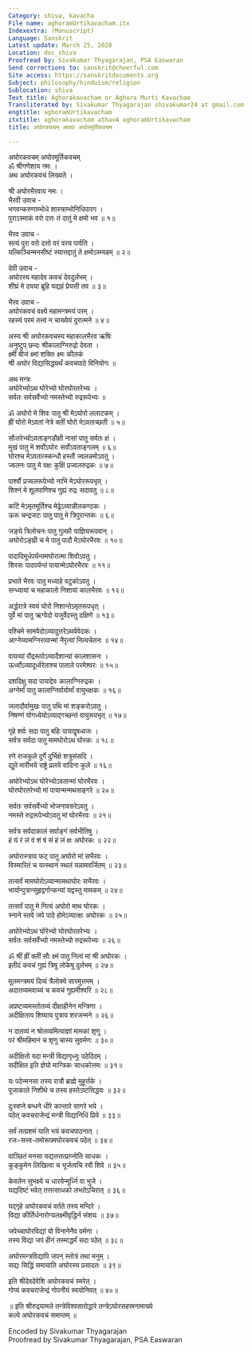 ```yaml
---
Category: shiva, kavacha
File name: aghoramUrtikavacham.itx
Indexextra: (Manuscript)
Language: Sanskrit
Latest update: March 25, 2020
Location: doc_shiva
Proofread by: Sivakumar Thyagarajan, PSA Easwaran
Send corrections to: sanskrit@cheerful.com
Site access: https://sanskritdocuments.org
Subject: philosophy/hinduism/religion
Sublocation: shiva
Text title: Aghorakavacham or Aghora Murti Kavacham
Transliterated by: Sivakumar Thyagarajan shivakumar24 at gmail.com
engtitle: aghoramUrtikavacham
itxtitle: aghorakavacham athavA aghoramUrtikavacham
title: अघोरकवचम् अथवा अघोरमूर्तिकवचम्

---
```

  
 अघोरकवचम् अघोरमूर्तिकवचम्   
ॐ श्रीगणेशाय नमः ।  
अथ अघोरकवचं लिख्यते ।  
  
श्री अघोरभैरवाय नमः ।  
भैरवी उवाच -  
भगवन्करुणाम्भोधे शास्त्राम्भोनिधिपारग ।  
पुराऽस्माकं वरो दत्तः तं दातुं मे क्षमो भव ॥ १॥  
  
भैरव उवाच -  
सत्यं पुरा वरो दत्तो वरं वरय पार्वति ।  
यत्किञ्चिन्मनसीष्टं स्यात्तद्दातुं ते क्षमोऽस्म्यहम् ॥ २॥  
  
देवी उवाच -  
अघोरस्य महादेव कवचं देवदुर्लभम् ।  
शीघ्रं मे दयया ब्रूहि यद्यहं प्रेयसी तव ॥ ३॥  
  
भैरव उवाच -  
अघोरकवचं वक्ष्ये महामन्त्रमयं परम् ।  
रहस्यं परमं तत्त्वं न चाख्येयं दुरात्मने ॥ ४॥  
  
अस्य श्री अघोरकवचस्य महाकालभैरव ऋषिः  
अनुष्टुप् छन्दः श्रीकालाग्निरुद्रो देवता ।  
क्ष्मीं बीजं क्ष्मां शक्तिः क्ष्मः कीलकं  
    श्री अघोर विद्यासिद्ध्यर्थं कवचपाठे विनियोगः ॥  
  
अथ मन्त्रः  
अघोरेभ्योऽथ घोरेभ्यो घोरघोरतरेभ्यः ।  
सर्वतः सर्वसर्वेभ्यो नमस्तेभ्यो रुद्ररूपेभ्यः ॥  
  
ॐ अघोरो मे शिवः पातु श्री मेऽघोरो ललाटकम् ।  
ह्रीं घोरो मेऽवतां नेत्रे क्लीं घोरो मेऽवताच्छती ॥ ५॥  
  
सौःतरेभ्योऽवताङ्गडौक्षी नासां पातु सर्वतः क्षं  ।  
मुखं पातु मे शर्वोऽघोरः सर्वोऽवताङ्गलम् ॥ ६॥   
घोरश्च मेऽवतात्स्कन्धौ हस्तौ ज्वलन्नमोऽवतु ।  
ज्वलनः पातु मे वक्षः कुक्षिं प्रज्वलरुद्रकः ॥ ७॥  
  
पार्श्वौ  प्रज्वलरूपेभ्यो नाभिं मेऽघोररूपभृत् ।  
शिश्नं मे शूलपाणिश्च गुह्यं रुद्रः सदावतु ॥ ८॥  
  
कटिं मेऽमृतमूर्तिश्च मेढ्रेऽव्यान्नीलकण्ठकः  ।  
ऊरू चन्द्रजटः पातु पातु मे त्रिपुरान्तकः ॥ ६॥  
  
जङ्घे त्रिलोचनः पातु गुल्फौ  याज्ञियरूपवान् ।  
अघोरोऽङ्घ्री  च मे पातु पादौ मेऽघोरभैरवः ॥ १०॥  
  
पादादिमूर्धपर्यन्तमघोरात्मा शिवोऽवतु ।  
शिरसः पादपर्यन्तं पायान्मेऽघोरभैरवः ॥ ११॥  
  
प्रभाते भैरवः पातु मध्याहे वटुकोऽवतु ।  
सन्ध्यायां च महाकालो निशायां कालभैरवः ॥ १२॥  
  
अर्द्धरात्रे स्वयं घोरो निशान्तेऽमृतरूपधृत् ।  
पूर्वे मां पातु ऋग्वेदो यजुर्वेदस्तु दक्षिणे ॥ १३॥  
  
पश्चिमे सामवेदोऽव्यादुत्तरेऽथर्ववेदकः ।  
आग्नेय्यामग्निरव्यान्मां नैरृत्यां नित्यचेतनः ॥ १४॥  
  
वायव्यां रौद्ररूपोऽव्यादैशान्यां कालशासनः ।  
ऊर्ध्वोऽव्यादूर्ध्वरेताश्च पाताले परमेश्वरः ॥ १५॥  
  
दशदिक्षु सदा पायाद्देवः कालाग्निरुद्रकः ।  
अग्नेर्मां पातु कालाग्निर्वायोर्मां  वायुभक्षकः ॥ १६॥  
  
जलादौर्वामुखः पातु पथि मां शङ्करोऽवतु ।  
निषण्णं योगध्येयोऽव्याद्गच्छन्तं  वायुरूपभृत् ॥ १७॥  
  
गृहे शर्वः सदा पातु बहिः पायाद्वृषध्वजः ।  
सर्वत्र सर्वदा पातु मामघोरोऽथ घोरकः ॥ १८॥  
  
रणे राजकुले दुर्गे दुर्भिक्षे शत्रुसंसदि ।  
द्यूते मारीभये राष्ट्रे प्रलये वादिना कुले ॥ १६॥  
  
अघोरेभ्योऽथ घोरेभ्योऽवतान्मां घोरभैरवः ।  
घोरघोरतरेभ्यो मां पायान्मन्मथसङ्गरे ॥ २०॥  
  
सर्वतः सर्वसर्वेभ्यो भोजनावसरेऽवतु ।  
नमस्ते रुद्ररूपेभ्योऽवतु मां घोरभैरवः ॥ २१॥  
  
सर्वत्र सर्वदाकालं सर्वाङ्गं सर्वभीतिषु ।  
हं यं रं लं वं शं षं सं हं लं क्षः अघोरकः ॥ २२॥  
  
अघोरास्त्राय फट् पातु अघोरो मां  सभैरवः ।  
विस्मारितं च यत्स्थानं स्थलं यन्नामवर्जितम् ॥ २३॥  
  
तत्सर्वं मामघोरोऽव्यान्मामथाघोरः सभैरवः ।  
भार्यान्पुत्रान्सुहृद्वर्गान्कन्यां यद्वस्तु मामकम् ॥ २४॥  
  
तत्सर्वं पातु मे नित्यं अघोरो माथ घोरकः ।  
स्नाने स्तवे जपे पाठे होमेऽव्यात्क्षः अघोरकः ॥ २५॥  
  
अघोरेभ्योऽथ घोरेभ्यो घोरघोरतरेभ्यः ।  
सर्वतः सर्वसर्वेभ्यो नमस्तेभ्यो रुद्ररूपेभ्यः ॥ २६॥  
  
ॐ श्रीं ह्रीं क्लीं सौः क्ष्मं  पातु नित्यं मां श्री अघोरकः ।  
इतीदं कवचं गुह्यं त्रिषु लोकेषु दुर्लभम् ॥ २७॥  
  
मूलमन्त्रमयं दिव्यं त्रैलोक्ये सारमुत्तमम् ।  
अदातव्यमवाच्यं च कवचं गुह्यमीश्वरि ॥ २८॥  
  
अप्रष्टव्यमस्तोतव्यं दीक्षाहीनेन मन्त्रिणा ।  
अदीक्षिताय शिष्याय पुत्राय शरजन्मने ॥ २६॥  
  
न दातव्यं न श्रोतव्यमित्याज्ञां मामकां शृणु ।  
परं श्रीमहिमानं च शृणु चास्य सुवर्मणः  ॥ ३०॥  
  
अदीक्षितो यदा मन्त्री विद्यागृध्नुः पठेदिदम् ।  
सदीक्षित इति ज्ञेयो मान्त्रिकः साधकोत्तमः ॥ ३१॥  
  
यः पठेन्मनसा तस्य रात्रौ ब्राह्मे मुहूर्त्तके ।  
पूजाकाले निशीथे च तस्य हस्तेऽष्टसिद्धयः ॥ ३२॥  
  
दुःस्वप्ने बन्धने धीरे कान्तारे सागरे भये ।  
पठेत् कवचराजेन्द्रं मन्त्री विद्यानिधिं प्रिये ॥ ३३॥  
  
सर्वं तत्प्रशमं याति भयं कवचपाठनात् ।  
रजः-सत्त्व-तमोरूपमघोरकवचं पठेत् ॥ ३४॥  
  
वाञ्छितं मनसा यद्यत्तत्तत्प्राप्नोति साधकः ।  
कुङ्कुमेन लिखित्वा च भूर्जत्वचि रवौ शिवे ॥ ३५॥  
  
केवलेन सुभक्ष्ये च धारयेन्मूर्ध्नि वा भुजे ।  
यद्यदिष्टं भवेत् तत्तत्साधको लभतेऽचिरात् ॥ ३६॥  
  
यद्गृहे अघोरकवचं वर्तते तस्य मन्दिरे ।  
विद्या कीर्तिर्धनारोग्यलक्ष्मीवृद्धिर्न संशयः ॥ ३७॥  
  
जपेच्चाघोरविद्यां यो विनानेनैव वर्मणा ।  
तस्य विद्या जपं हीनं तस्माद्धर्मं  सदा पठेत् ॥ ३८॥  
  
अघोरमन्त्रविद्यापि जपन् स्तोत्रं तथा मनुम् ।  
सद्यः सिद्धिं समायाति अघोरस्य प्रसादतः ॥ ३९॥  
  
इति श्रीदेवदेवेशि अघोरकवचं स्मरेत् ।  
गोप्यं कवचराजेन्द्रं गोपनीयं स्वयोनिवत् ॥ ४०॥  
  
॥ इति श्रीरुद्रयामले तन्त्रेविश्वसारोद्धारे तन्त्रेऽघोरसहस्रनामाख्ये  
        कल्पे अघोरकवचं समाप्तम् ॥  
  
  
Encoded by Sivakumar Thyagarajan  
Proofread by Sivakumar Thyagarajan, PSA Easwaran  
  
